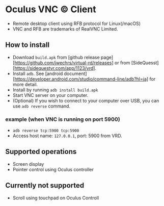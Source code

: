 # Oculus VNC © Client
- Remote desktop client using RFB protocol for Linux(/macOS)
- VNC and RFB are trademarks of RealVNC Limited.
## How to install
- Download `build.apk` from [github release page][https://github.com/jwechrs/virtual-rd/releases] or from [SideQuesst][https://sidequestvr.com/app/1123/vrd].
- Install `adb`. See [android document][https://developer.android.com/studio/command-line/adb?hl=ja] for more detail.
- Install by running `adb install build.apk`
- Start VNC server on your computer. 
- (Optional) If you wish to connect to your computer over USB, you can use `adb reverse` command.
### example (when VNC is running on port 5900)
- `adb reverse tcp:5900 tcp:5900`
- Access host name: `127.0.0.1`, port: 5900 from VRD.

## Supported operations
- Screen display
- Pointer control using Oculus controller
## Currently not supported
- Scroll using touchpad on Oculus Controll
